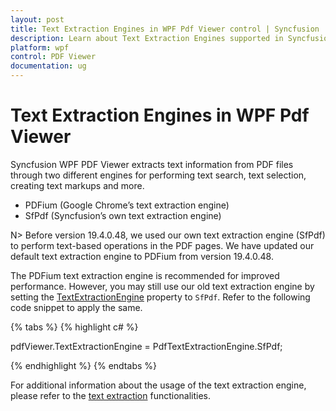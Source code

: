 ```yaml
---
layout: post
title: Text Extraction Engines in WPF Pdf Viewer control | Syncfusion
description: Learn about Text Extraction Engines supported in Syncfusion Essential Studio WPF Pdf Viewer control, its elements and more.
platform: wpf
control: PDF Viewer
documentation: ug
---
```


# Text Extraction Engines in WPF Pdf Viewer

Syncfusion WPF PDF Viewer extracts text information from PDF files through two different engines for performing text search, text selection, creating text markups and more.

* PDFium (Google Chrome’s text extraction engine)
* SfPdf (Syncfusion’s own text extraction engine)

N> Before version 19.4.0.48, we used our own text extraction engine (SfPdf) to perform text-based operations in the PDF pages. We have updated our default text extraction engine to PDFium from version 19.4.0.48. 

The PDFium text extraction engine is recommended for improved performance. However, you may still use our old text extraction engine by setting the [TextExtractionEngine](https://help.syncfusion.com/cr/wpf/Syncfusion.Windows.PdfViewer.PdfViewerControl.html#Syncfusion_Windows_PdfViewer_PdfViewerControl_TextExtractionEngine) property to `SfPdf`. Refer to the following code snippet to apply the same.

{% tabs %}
{% highlight c# %}

pdfViewer.TextExtractionEngine = PdfTextExtractionEngine.SfPdf;

{% endhighlight %}
{% endtabs %}

For additional information about the usage of the text extraction engine, please refer to the [text extraction](https://help.syncfusion.com/wpf/pdf-viewer/extract-text-from-pdf) functionalities.